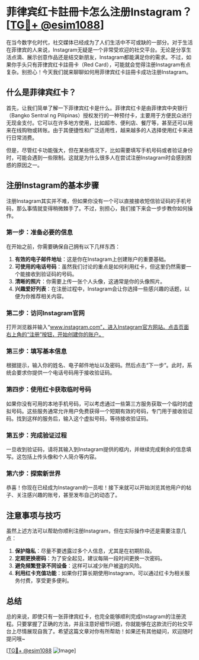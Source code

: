 # 菲律宾红卡註冊卡怎么注册Instagram？[[TG💪+ @esim1088](https://t.me/s/esim1088)]

在当今数字化时代，社交媒体已经成为了人们生活中不可或缺的一部分。对于生活在菲律宾的人来说，Instagram无疑是一个非常受欢迎的社交平台。无论是分享生活点滴、展示创意作品还是结交新朋友，Instagram都能满足你的需求。不过，如果你手头只有菲律宾红卡註冊卡（Red Card），可能就会觉得注册Instagram有点复杂。别担心！今天我们就来聊聊如何用菲律宾红卡註冊卡成功注册Instagram。

## 什么是菲律宾红卡？

首先，让我们简单了解一下菲律宾红卡是什么。菲律宾红卡是由菲律宾中央银行（Bangko Sentral ng Pilipinas）授权发行的一种预付卡，主要用于方便民众进行无现金支付。它可以在许多地方使用，比如超市、便利店、餐厅等，甚至还可以用来在线购物或转账。由于其便捷性和广泛适用性，越来越多的人选择使用红卡来进行日常消费。

但是，尽管红卡功能强大，但在某些情况下，比如需要填写手机号码或者验证身份时，可能会遇到一些限制。这就是为什么很多人在尝试注册Instagram时会感到困惑的原因之一。

## 注册Instagram的基本步骤

注册Instagram其实并不难，但如果你没有一个可以直接接收短信验证码的手机号码，那么事情就变得稍微棘手了。不过，别担心，我们接下来会一步步教你如何操作。

### 第一步：准备必要的信息

在开始之前，你需要确保自己拥有以下几样东西：

1. **有效的电子邮件地址**：这是你在Instagram上创建账户的重要基础。
2. **可使用的电话号码**：虽然我们讨论的重点是如何利用红卡，但这里仍然需要一个能接收到验证码的号码。
3. **清晰的照片**：你需要上传一张个人头像，这通常是你的头像照片。
4. **兴趣爱好列表**：在注册过程中，Instagram会让你选择一些感兴趣的话题，以便为你推荐相关内容。

### 第二步：访问Instagram官网

打开浏览器并输入“www.instagram.com”，进入Instagram官方网站。点击页面右上角的“注册”按钮，开始创建你的账户。

### 第三步：填写基本信息

根据提示，输入你的姓名、电子邮件地址以及密码。然后点击“下一步”。此时，系统会要求你提供一个电话号码用于接收验证码。

### 第四步：使用红卡获取临时号码

如果你没有可用的本地手机号码，可以考虑通过一些第三方服务获取一个临时的虚拟号码。这些服务通常允许用户免费获得一个短期有效的号码，专门用于接收验证码。找到这样的服务后，输入这个虚拟号码，等待接收验证码。

### 第五步：完成验证过程

一旦收到验证码，请将其输入到Instagram提供的框内，并继续完成剩余的信息填写。这包括上传头像和个人简介等内容。

### 第六步：探索新世界

恭喜！你现在已经成为Instagram的一员啦！接下来就可以开始浏览其他用户的帖子、关注感兴趣的账号，甚至发布自己的动态了。

## 注意事项与技巧

虽然上述方法可以帮助你顺利注册Instagram，但在实际操作中还是需要注意几点：

1. **保护隐私**：尽量不要透露过多个人信息，尤其是在初期阶段。
2. **定期更换密码**：为了安全起见，建议每隔一段时间更换一次密码。
3. **避免频繁登录不同设备**：这样可以减少账户被盗的风险。
4. **利用红卡充值功能**：如果你打算长期使用Instagram，可以通过红卡为相关服务付费，享受更多便利。

## 总结

总的来说，即使只有一张菲律宾红卡，也完全能够顺利完成Instagram的注册流程。只要掌握了正确的方法，并且注意好细节问题，你就能够在这款流行的社交平台上尽情展现自我了。希望这篇文章对你有所帮助！如果还有其他疑问，欢迎随时提问哦~

[[TG💪+ @esim1088](https://t.me/s/esim1088) ![Image](https://i.postimg.cc/4NQfJmqS/Snipaste-2025-05-13-00-14-12.png)]